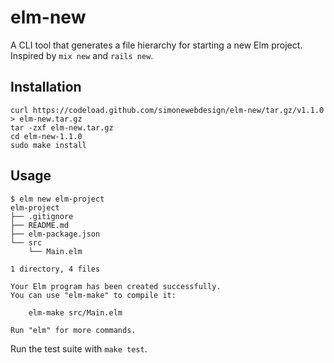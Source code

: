 # elm-new

A CLI tool that generates a file hierarchy for starting a new Elm project. Inspired by `mix new` and `rails new`.

## Installation

```
curl https://codeload.github.com/simonewebdesign/elm-new/tar.gz/v1.1.0 > elm-new.tar.gz
tar -zxf elm-new.tar.gz
cd elm-new-1.1.0
sudo make install
```

## Usage

```
$ elm new elm-project
elm-project
├── .gitignore
├── README.md
├── elm-package.json
└── src
    └── Main.elm

1 directory, 4 files

Your Elm program has been created successfully.
You can use "elm-make" to compile it:

    elm-make src/Main.elm

Run "elm" for more commands.
```

Run the test suite with `make test`.
